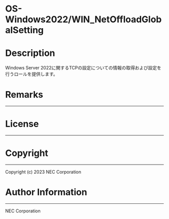 OS-Windows2022/WIN_NetOffloadGlobalSetting
=======================================================
# Description
Windows Server 2022に関するTCPの設定についての情報の取得および設定を行うロールを提供します。

# Remarks
-------

# License
-------

# Copyright
---------
Copyright (c) 2023 NEC Corporation

# Author Information
------------------
NEC Corporation
